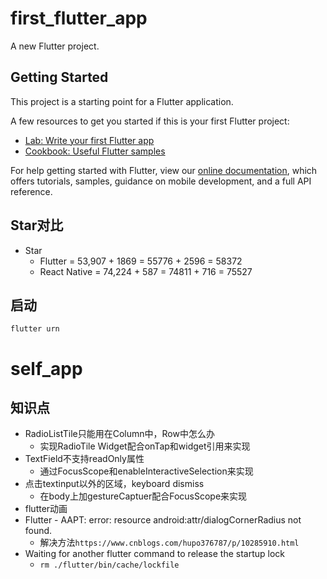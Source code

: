 # first_flutter_app

A new Flutter project.

## Getting Started

This project is a starting point for a Flutter application.

A few resources to get you started if this is your first Flutter project:

- [Lab: Write your first Flutter app](https://flutter.io/docs/get-started/codelab)
- [Cookbook: Useful Flutter samples](https://flutter.io/docs/cookbook)

For help getting started with Flutter, view our 
[online documentation](https://flutter.io/docs), which offers tutorials, 
samples, guidance on mobile development, and a full API reference.

## Star对比
- Star
  - Flutter      = 53,907 + 1869 = 55776 + 2596 = 58372
  - React Native = 74,224 + 587  = 74811 + 716  = 75527

## 启动

```
flutter urn
```

# self_app

## 知识点

- RadioListTile只能用在Column中，Row中怎么办
  - 实现RadioTile Widget配合onTap和widget引用来实现
- TextField不支持readOnly属性
  - 通过FocusScope和enableInteractiveSelection来实现
- 点击textinput以外的区域，keyboard dismiss
  - 在body上加gestureCaptuer配合FocusScope来实现
- flutter动画
- Flutter - AAPT: error: resource android:attr/dialogCornerRadius not found.
  - 解决方法`https://www.cnblogs.com/hupo376787/p/10285910.html`
- Waiting for another flutter command to release the startup lock
  - `rm ./flutter/bin/cache/lockfile`
